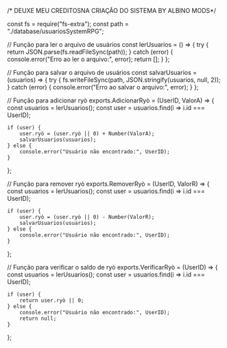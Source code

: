 /* DEUXE MEU CREDITOSNA CRIAÇÃO DO SISTEMA
BY ALBINO MODS*/


const fs = require("fs-extra");
const path = "./database/usuariosSystemRPG";

// Função para ler o arquivo de usuários
const lerUsuarios = () => {
    try {
        return JSON.parse(fs.readFileSync(path));
    } catch (error) {
        console.error("Erro ao ler o arquivo:", error);
        return [];
    }
};

// Função para salvar o arquivo de usuários
const salvarUsuarios = (usuarios) => {
    try {
        fs.writeFileSync(path, JSON.stringify(usuarios, null, 2));
    } catch (error) {
        console.error("Erro ao salvar o arquivo:", error);
    }
};

// Função para adicionar ryò
exports.AdicionarRyò = (UserID, ValorA) => {
    const usuarios = lerUsuarios();
    const user = usuarios.find(i => i.id === UserID);

    if (user) {
        user.ryò = (user.ryò || 0) + Number(ValorA);
        salvarUsuarios(usuarios);
    } else {
        console.error("Usuário não encontrado:", UserID);
    }
};

// Função para remover ryò
exports.RemoverRyò = (UserID, ValorR) => {
    const usuarios = lerUsuarios();
    const user = usuarios.find(i => i.id === UserID);

    if (user) {
        user.ryò = (user.ryò || 0) - Number(ValorR);
        salvarUsuarios(usuarios);
    } else {
        console.error("Usuário não encontrado:", UserID);
    }
};

// Função para verificar o saldo de ryò
exports.VerificarRyò = (UserID) => {
    const usuarios = lerUsuarios();
    const user = usuarios.find(i => i.id === UserID);

    if (user) {
        return user.ryò || 0;
    } else {
        console.error("Usuário não encontrado:", UserID);
        return null;
    }
};

